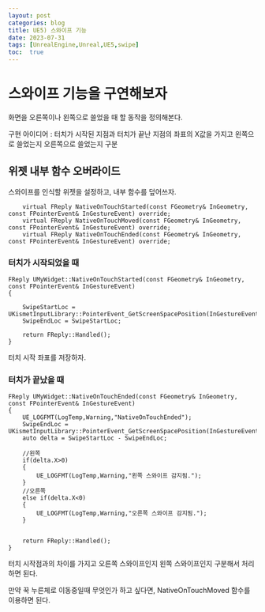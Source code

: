 ```yaml
---
layout: post
categories: blog
title: UE5) 스와이프 기능
date: 2023-07-31
tags: [UnrealEngine,Unreal,UE5,swipe]
toc:  true
---
```


# 스와이프 기능을 구연해보자

화면을 오른쪽이나 왼쪽으로 쓸었을 때 할 동작을 정의해본다.

구현 아이디어 : 터치가 시작된 지점과 터치가 끝난 지점의 좌표의 X값을 가지고 왼쪽으로 쓸었는지 오른쪽으로 쓸었는지 구분

## 위젯 내부 함수 오버라이드
스와이프를 인식할 위젯을 설정하고, 내부 함수를 덮어쓰자.

```
	virtual FReply NativeOnTouchStarted(const FGeometry& InGeometry, const FPointerEvent& InGestureEvent) override;
	virtual FReply NativeOnTouchMoved(const FGeometry& InGeometry, const FPointerEvent& InGestureEvent) override;
	virtual FReply NativeOnTouchEnded(const FGeometry& InGeometry, const FPointerEvent& InGestureEvent) override;
```

### 터치가 시작되었을 때

```
FReply UMyWidget::NativeOnTouchStarted(const FGeometry& InGeometry, const FPointerEvent& InGestureEvent)
{

	SwipeStartLoc = UKismetInputLibrary::PointerEvent_GetScreenSpacePosition(InGestureEvent);
	SwipeEndLoc = SwipeStartLoc;
	
	return FReply::Handled();
}
```

터치 시작 좌표를 저장하자.

### 터치가 끝났을 때
```
FReply UMyWidget::NativeOnTouchEnded(const FGeometry& InGeometry, const FPointerEvent& InGestureEvent)
{
	UE_LOGFMT(LogTemp,Warning,"NativeOnTouchEnded");
	SwipeEndLoc = UKismetInputLibrary::PointerEvent_GetScreenSpacePosition(InGestureEvent);
	auto delta = SwipeStartLoc - SwipeEndLoc;

	//왼쪽
	if(delta.X>0)
	{
		UE_LOGFMT(LogTemp,Warning,"왼쪽 스와이프 감지됨.");
	}
	//오른쪽
	else if(delta.X<0)
	{
		UE_LOGFMT(LogTemp,Warning,"오른쪽 스와이프 감지됨.");
	}

	
	return FReply::Handled();
}

```
터치 시작점과의 차이를 가지고 오른쪽 스와이프인지 왼쪽 스와이프인지 구분해서 처리하면 된다.

만약 꾹 누른체로 이동중일때 무엇인가 하고 싶다면, NativeOnTouchMoved 함수를 이용하면 된다.



